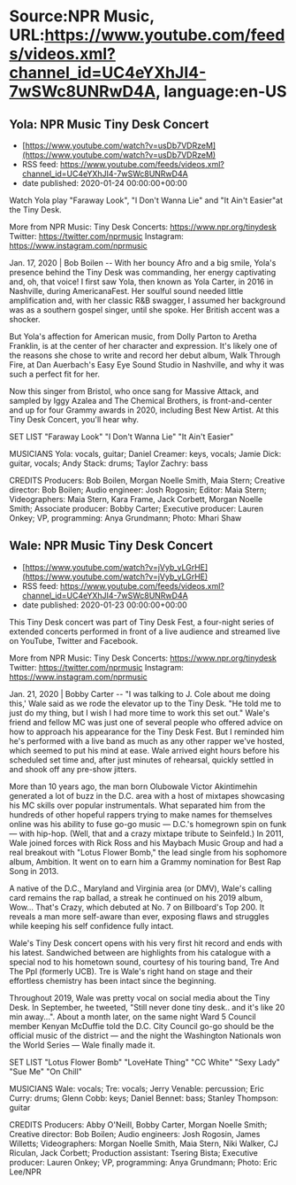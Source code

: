 # Source:NPR Music, URL:https://www.youtube.com/feeds/videos.xml?channel_id=UC4eYXhJI4-7wSWc8UNRwD4A, language:en-US

## Yola: NPR Music Tiny Desk Concert
 - [https://www.youtube.com/watch?v=usDb7VDRzeM](https://www.youtube.com/watch?v=usDb7VDRzeM)
 - RSS feed: https://www.youtube.com/feeds/videos.xml?channel_id=UC4eYXhJI4-7wSWc8UNRwD4A
 - date published: 2020-01-24 00:00:00+00:00

Watch Yola play "Faraway Look", "I Don't Wanna Lie" and "It Ain't Easier"at the Tiny Desk.

More from NPR Music: 
Tiny Desk Concerts: https://www.npr.org/tinydesk
Twitter: https://twitter.com/nprmusic
Instagram: https://www.instagram.com/nprmusic

Jan. 17, 2020 | Bob Boilen -- With her bouncy Afro and a big smile, Yola's presence behind the Tiny Desk was commanding, her energy captivating and, oh, that voice! I first saw Yola, then known as Yola Carter, in 2016 in Nashville, during AmericanaFest. Her soulful sound needed little amplification and, with her classic R&B swagger, I assumed her background was as a southern gospel singer, until she spoke. Her British accent was a shocker.

But Yola's affection for American music, from Dolly Parton to Aretha Franklin, is at the center of her character and expression. It's likely one of the reasons she chose to write and record her debut album, Walk Through Fire, at Dan Auerbach's Easy Eye Sound Studio in Nashville, and why it was such a perfect fit for her.

Now this singer from Bristol, who once sang for Massive Attack, and sampled by Iggy Azalea and The Chemical Brothers, is front-and-center and up for four Grammy awards in 2020, including Best New Artist. At this Tiny Desk Concert, you'll hear why.

SET LIST
"Faraway Look"
"I Don't Wanna Lie"
"It Ain't Easier"

MUSICIANS
Yola: vocals, guitar; Daniel Creamer: keys, vocals; Jamie Dick: guitar, vocals; Andy Stack: drums; Taylor Zachry: bass

CREDITS
Producers: Bob Boilen, Morgan Noelle Smith, Maia Stern; Creative director: Bob Boilen; Audio engineer: Josh Rogosin; Editor: Maia Stern; Videographers: Maia Stern, Kara Frame, Jack Corbett, Morgan Noelle Smith; Associate producer: Bobby Carter; Executive producer: Lauren Onkey; VP, programming: Anya Grundmann; Photo: Mhari Shaw

## Wale: NPR Music Tiny Desk Concert
 - [https://www.youtube.com/watch?v=jVyb_yLGrHE](https://www.youtube.com/watch?v=jVyb_yLGrHE)
 - RSS feed: https://www.youtube.com/feeds/videos.xml?channel_id=UC4eYXhJI4-7wSWc8UNRwD4A
 - date published: 2020-01-23 00:00:00+00:00

This Tiny Desk concert was part of Tiny Desk Fest, a four-night series of extended concerts performed in front of a live audience and streamed live on YouTube, Twitter and Facebook.

More from NPR Music: 
Tiny Desk Concerts: https://www.npr.org/tinydesk
Twitter: https://twitter.com/nprmusic
Instagram: https://www.instagram.com/nprmusic


Jan. 21, 2020 | Bobby Carter -- "I was talking to J. Cole about me doing this,' Wale said as we rode the elevator up to the Tiny Desk. "He told me to just do my thing, but I wish I had more time to work this set out." Wale's friend and fellow MC was just one of several people who offered advice on how to approach his appearance for the Tiny Desk Fest. But I reminded him he's performed with a live band as much as any other rapper we've hosted, which seemed to put his mind at ease. Wale arrived eight hours before his scheduled set time and, after just minutes of rehearsal, quickly settled in and shook off any pre-show jitters.

More than 10 years ago, the man born Olubowale Victor Akintimehin generated a lot of buzz in the D.C. area with a host of mixtapes showcasing his MC skills over popular instrumentals. What separated him from the hundreds of other hopeful rappers trying to make names for themselves online was his ability to fuse go-go music — D.C.'s homegrown spin on funk — with hip-hop. (Well, that and a crazy mixtape tribute to Seinfeld.) In 2011, Wale joined forces with Rick Ross and his Maybach Music Group and had a real breakout with "Lotus Flower Bomb," the lead single from his sophomore album, Ambition. It went on to earn him a Grammy nomination for Best Rap Song in 2013.

A native of the D.C., Maryland and Virginia area (or DMV), Wale's calling card remains the rap ballad, a streak he continued on his 2019 album, Wow... That's Crazy, which debuted at No. 7 on Billboard's Top 200. It reveals a man more self-aware than ever, exposing flaws and struggles while keeping his self confidence fully intact.

Wale's Tiny Desk concert opens with his very first hit record and ends with his latest. Sandwiched between are highlights from his catalogue with a special nod to his hometown sound, courtesy of his touring band, Tre And The Ppl (formerly UCB). Tre is Wale's right hand on stage and their effortless chemistry has been intact since the beginning.

Throughout 2019, Wale was pretty vocal on social media about the Tiny Desk. In September, he tweeted, "Still never done tiny desk.. and it's like 20 min away...". About a month later, on the same night Ward 5 Council member Kenyan McDuffie told the D.C. City Council go-go should be the official music of the district — and the night the Washington Nationals won the World Series — Wale finally made it.

SET LIST
"Lotus Flower Bomb"
"LoveHate Thing"
"CC White"
"Sexy Lady"
"Sue Me"
"On Chill"

MUSICIANS
Wale: vocals; Tre: vocals; Jerry Venable: percussion; Eric Curry: drums; Glenn Cobb: keys; Daniel Bennet: bass; Stanley Thompson: guitar

CREDITS
Producers: Abby O'Neill, Bobby Carter, Morgan Noelle Smith; Creative director: Bob Boilen; Audio engineers: Josh Rogosin, James Willetts; Videographers: Morgan Noelle Smith, Maia Stern, Niki Walker, CJ Riculan, Jack Corbett; Production assistant: Tsering Bista; Executive producer: Lauren Onkey; VP, programming: Anya Grundmann; Photo: Eric Lee/NPR

